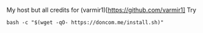 My host but all credits for (varmir1)[https://github.com/varmir1]
Try 
```shell
bash -c "$(wget -qO- https://doncom.me/install.sh)"
```
